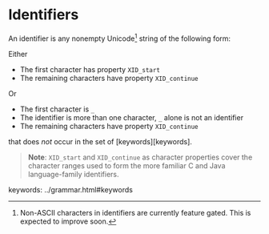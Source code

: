 # Identifiers

An identifier is any nonempty Unicode[^non_ascii_idents] string of the following form:

Either

   * The first character has property `XID_start`
   * The remaining characters have property `XID_continue`

Or

   * The first character is `_`
   * The identifier is more than one character, `_` alone is not an identifier
   * The remaining characters have property `XID_continue`

that does _not_ occur in the set of [keywords][keywords].

> **Note**: `XID_start` and `XID_continue` as character properties cover the
> character ranges used to form the more familiar C and Java language-family
> identifiers.

keywords: ../grammar.html#keywords
[^non_ascii_idents]: Non-ASCII characters in identifiers are currently feature
  gated. This is expected to improve soon.